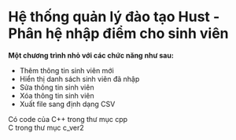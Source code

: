 # Hệ thống quản lý đào tạo Hust - Phân hệ nhập điểm cho sinh viên
**Một chương trình nhỏ với các chức năng như sau:**
- Thêm thông tin sinh viên mới
- Hiển thị danh sách sinh viên đã nhập
- Sửa thông tin sinh viên
- Xóa thông tin sinh viên
- Xuất file sang định dạng CSV

Có code của C++ trong thư mục cpp  
            C   trong thư mục c_ver2
